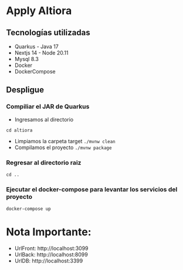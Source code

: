 # Apply Altiora

## Tecnologías utilizadas

- Quarkus - Java 17
- Nextjs 14 - Node 20.11
- Mysql 8.3
- Docker
- DockerCompose

## Despligue

### Compiliar el JAR de Quarkus

- Ingresamos al directorio
```
cd altiora
```
- Limpiamos la carpeta target
```./mvnw clean```
- Compilamos el proyecto
```./mvnw package```


### Regresar al directorio raiz

```cd ..```

### Ejecutar el docker-compose para levantar los servicios del proyecto
```
docker-compose up
```

# Nota Importante:
- UrlFront: http://localhost:3099
- UrlBack: http://localhost:8099
- UrlDB: http://localhost:3399



